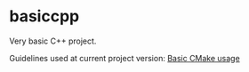 # basiccpp
Very basic C++ project.

Guidelines used at current project version:
[Basic CMake usage](https://codingnest.com/basic-cmake/)
